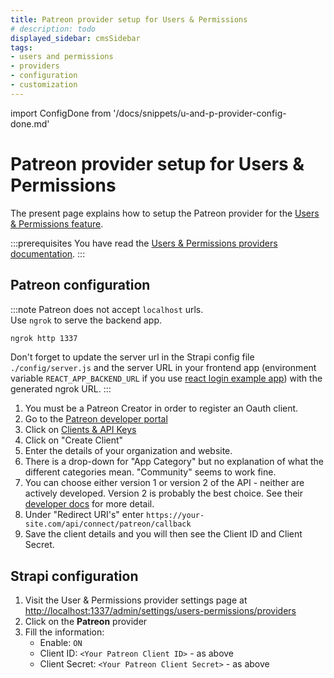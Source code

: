 ```yaml
---
title: Patreon provider setup for Users & Permissions
# description: todo
displayed_sidebar: cmsSidebar
tags:
- users and permissions
- providers
- configuration
- customization
---
```


import ConfigDone from '/docs/snippets/u-and-p-provider-config-done.md'

# Patreon provider setup for Users & Permissions

The present page explains how to setup the Patreon provider for the [Users & Permissions feature](/user-docs/features/users-permissions).

:::prerequisites
You have read the [Users & Permissions providers documentation](/dev-docs/configurations/users-and-permissions-providers).
:::

## Patreon configuration

:::note
Patreon does not accept `localhost` urls. <br/>
Use `ngrok` to serve the backend app.
```bash
ngrok http 1337
```
Don't forget to update the server url in the Strapi config file `./config/server.js` and the server URL in your frontend app (environment variable `REACT_APP_BACKEND_URL` if you use [react login example app](https://github.com/strapi/strapi-examples/tree/master/examples/login-react)) with the generated ngrok URL.
:::

1. You must be a Patreon Creator in order to register an Oauth client.
2. Go to the [Patreon developer portal](https://www.patreon.com/portal)
3. Click on [Clients & API Keys](https://www.patreon.com/portal/registration/register-clients)
4. Click on "Create Client"
5. Enter the details of your organization and website.
6. There is a drop-down for "App Category" but no explanation of what the different categories mean.
"Community" seems to work fine.
7. You can choose either version 1 or version 2 of the API - neither are actively developed.
Version 2 is probably the best choice. See their
[developer docs](https://docs.patreon.com/#introduction) for more detail.
8. Under "Redirect URI's" enter `https://your-site.com/api/connect/patreon/callback`
9. Save the client details and you will then see the Client ID and Client Secret.

## Strapi configuration

1. Visit the User & Permissions provider settings page at [http://localhost:1337/admin/settings/users-permissions/providers](http://localhost:1337/admin/settings/users-permissions/providers)
2. Click on the **Patreon** provider
3. Fill the information:
   - Enable: `ON`
   - Client ID: `<Your Patreon Client ID>` - as above
   - Client Secret: `<Your Patreon Client Secret>` - as above

<ConfigDone />
